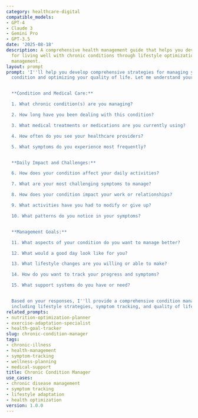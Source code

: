 ```yaml
---
category: healthcare-digital
compatible_models:
- GPT-4
- Claude 3
- Gemini Pro
- GPT-3.5
date: '2025-08-18'
description: A comprehensive health management guide that helps you develop strategies
  for living well with chronic conditions through lifestyle optimization and symptom
  management.
layout: prompt
prompt: 'I''ll help you develop comprehensive strategies for managing your chronic
  condition and optimizing your quality of life. Let me understand your specific situation.


  **Condition and Medical Care:**

  1. What chronic condition(s) are you managing?

  2. How long have you been dealing with this condition?

  3. What medical treatments or medications are you currently using?

  4. How often do you see your healthcare providers?

  5. What symptoms do you experience most frequently?


  **Daily Impact and Challenges:**

  6. How does your condition affect your daily activities?

  7. What are your most challenging symptoms to manage?

  8. How does your condition impact your work or relationships?

  9. What activities have you had to modify or give up?

  10. What patterns do you notice in your symptoms?


  **Management Goals:**

  11. What aspects of your condition do you want to manage better?

  12. What would a good day look like for you?

  13. What lifestyle changes are you willing or able to make?

  14. How do you want to track your progress and symptoms?

  15. What support systems do you have or need?


  Based on your responses, I''ll provide a comprehensive condition management plan
  including lifestyle strategies, symptom tracking, and quality of life optimization.'
related_prompts:
- nutrition-optimization-planner
- exercise-adaptation-specialist
- health-goal-tracker
slug: chronic-condition-manager
tags:
- chronic-illness
- health-management
- symptom-tracking
- wellness-planning
- medical-support
title: Chronic Condition Manager
use_cases:
- chronic disease management
- symptom tracking
- lifestyle adaptation
- health optimization
version: 1.0.0
---
```

